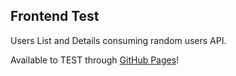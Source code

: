## Frontend Test

Users List and Details consuming random users API.

Available to TEST through [GitHub Pages](https://gssantost.github.io/tech-frontend-test/)!